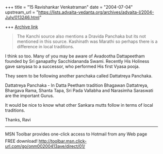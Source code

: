 +++
title = "15 Ravishankar Venkatraman"
date = "2004-07-04"
upstream_url = "https://lists.advaita-vedanta.org/archives/advaita-l/2004-July/013246.html"

+++
[Archive link](https://lists.advaita-vedanta.org/archives/advaita-l/2004-July/013246.html)

>
>The Kanchi source also mentions a Dravida Panchaka but its not mentioned
>in this source.  Kashinath was Marathi so perhaps there is a difference in
>local traditions.
>

I think so too. Many of you may be aware of Avadootha Dattapeetham founded 
by Sri ganapathy Sacchidananda Swami. Recently His Holiness gave sanyasa to 
a successor, who performed His first Vyasa pooja.

They seem to be following another panchaka called Dattatreya Panchaka.

Dattatreya Panchaka - In Datta Peetham tradition Bhagawan Dattatreya, 
Bhargava Rama, Shanta Tapa, Sri Pada Vallabha and Narasimha Saraswati are 
the important Gurus.

It would be nice to know what other Sankara mutts follow in terms of local 
traditions.

Thanks,
Ravi

_________________________________________________________________
MSN Toolbar provides one-click access to Hotmail from any Web page  FREE 
download! http://toolbar.msn.click-url.com/go/onm00200413ave/direct/01/


